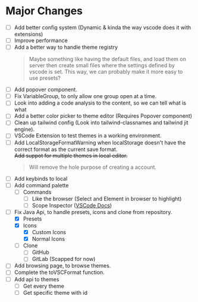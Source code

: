 # Major Changes
- [ ] Add better config system (Dynamic & kinda the way vscode does it with extensions)
- [ ] Improve performance
- [ ] Add a better way to handle theme registry
    > Maybe something like having the default files, and load them on server
    > then create small files where the settings defined by vscode is set.
    > This way, we can probably make it more easy to use presets?
- [ ] Add popover component.
- [ ] Fix VariableGroup, to only allow one group open at a time.
- [ ] Look into adding a code analysis to the content, so we can tell what is what
- [ ] Add a better color picker to theme editor (Requires Popover component)
- [ ] Clean up tailwind config (Look into tailwind-classnames and tailwind jit engine).
- [ ] VSCode Extension to test themes in a working environment.
- [ ] Add LocalStorageFormatWarning when localStorage doesn't have the correct format as the current save format.  
~~Add suppot for multiple themes in local editor.~~
  > Will remove the hole purpose of creating a account.
- [ ] Add keybinds to local
- [ ] Add command palette
  - [ ] Commands
    - [ ] Like the browser (Select and Element in browser to highlight)
    - [ ] Scope Inspector ([VSCode Docs](https://code.visualstudio.com/api/language-extensions/syntax-highlight-guide#scope-inspector))
- [ ] Fix Java Api, to handle presets, icons and clone from repository.
  - [x] Presets
  - [x] Icons
    - [x] Custom Icons
    - [x] Normal Icons
  - [ ] Clone
    - [ ] GitHub
    - [ ] GitLab (Scapped for now)
 
- [ ] Add browsing page, to browse themes.
- [ ] Complete the toVSCFormat function.
- [ ] Add api to themes
  - [ ] Get every theme 
  - [ ] Get specific theme with id
